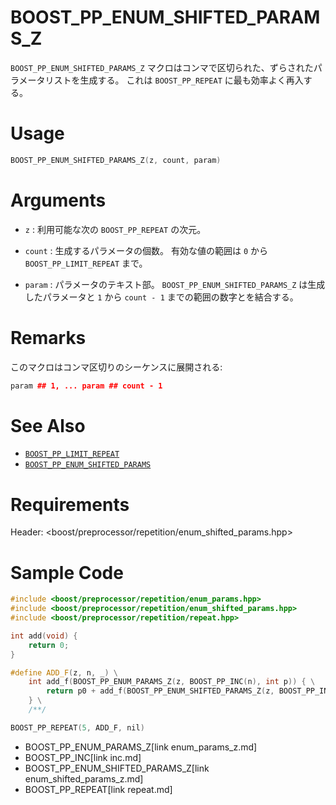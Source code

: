 # BOOST_PP_ENUM_SHIFTED_PARAMS_Z

`BOOST_PP_ENUM_SHIFTED_PARAMS_Z` マクロはコンマで区切られた、ずらされたパラメータリストを生成する。
これは `BOOST_PP_REPEAT` に最も効率よく再入する。

# Usage

```cpp
BOOST_PP_ENUM_SHIFTED_PARAMS_Z(z, count, param)
```

# Arguments

- `z` :
	利用可能な次の `BOOST_PP_REPEAT` の次元。

- `count` :
	生成するパラメータの個数。
	有効な値の範囲は `0` から `BOOST_PP_LIMIT_REPEAT` まで。

- `param` :
	パラメータのテキスト部。
	`BOOST_PP_ENUM_SHIFTED_PARAMS_Z` は生成したパラメータと `1` から `count - 1` までの範囲の数字とを結合する。

# Remarks

このマクロはコンマ区切りのシーケンスに展開される:

```cpp
param ## 1, ... param ## count - 1
```

# See Also

- [`BOOST_PP_LIMIT_REPEAT`](limit_repeat.md)
- [`BOOST_PP_ENUM_SHIFTED_PARAMS`](enum_shifted_params.md)

# Requirements

Header: &lt;boost/preprocessor/repetition/enum_shifted_params.hpp&gt;

# Sample Code

```cpp
#include <boost/preprocessor/repetition/enum_params.hpp>
#include <boost/preprocessor/repetition/enum_shifted_params.hpp>
#include <boost/preprocessor/repetition/repeat.hpp>

int add(void) {
	return 0;
}

#define ADD_F(z, n, _) \
	int add_f(BOOST_PP_ENUM_PARAMS_Z(z, BOOST_PP_INC(n), int p)) { \
		return p0 + add_f(BOOST_PP_ENUM_SHIFTED_PARAMS_Z(z, BOOST_PP_INC(n), p)); \
	} \
	/**/

BOOST_PP_REPEAT(5, ADD_F, nil)
```
* BOOST_PP_ENUM_PARAMS_Z[link enum_params_z.md]
* BOOST_PP_INC[link inc.md]
* BOOST_PP_ENUM_SHIFTED_PARAMS_Z[link enum_shifted_params_z.md]
* BOOST_PP_REPEAT[link repeat.md]

